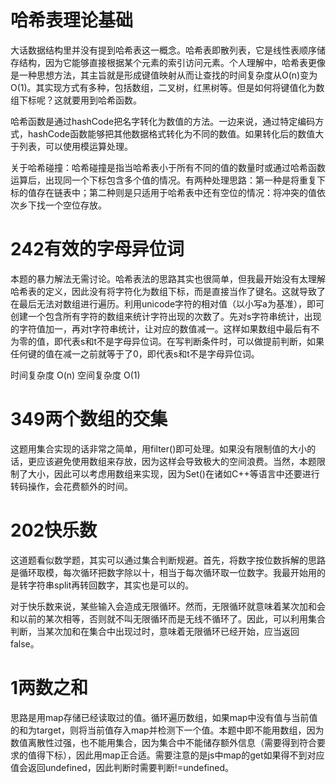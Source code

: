 # 哈希表理论基础
大话数据结构里并没有提到哈希表这一概念。哈希表即散列表，它是线性表顺序储存结构，因为它能够直接根据某个元素的索引访问元素。个人理解中，哈希表更像是一种思想方法，其主旨就是形成键值映射从而让查找的时间复杂度从O(n)变为O(1)。其实现方式有多种，包括数组，二叉树，红黑树等。但是如何将键值化为数组下标呢？这就要用到哈希函数。

哈希函数是通过hashCode把名字转化为数值的方法。一边来说，通过特定编码方式，hashCode函数能够把其他数据格式转化为不同的数值。如果转化后的数值大于列表，可以使用模运算处理。

关于哈希碰撞：哈希碰撞是指当哈希表小于所有不同的值的数量时或通过哈希函数运算后，出现同一个下标包含多个值的情况。有两种处理思路：第一种是将重复下标的值存在链表中；第二种则是只适用于哈希表中还有空位的情况：将冲突的值依次乡下找一个空位存放。

# 242有效的字母异位词
本题的暴力解法无需讨论。哈希表法的思路其实也很简单，但我最开始没有太理解哈希表的定义，因此没有将字符化为数组下标，而是直接当作了键名。这就导致了在最后无法对数组进行遍历。利用unicode字符的相对值（以小写a为基准），即可创建一个包含所有字符的数组来统计字符出现的次数了。先对s字符串统计，出现的字符值加一，再对t字符串统计，让对应的数值减一。这样如果数组中最后有不为零的值，即代表s和t不是字母异位词。在写判断条件时，可以做提前判断，如果任何键的值在减一之前就等于了0，即代表s和t不是字母异位词。

时间复杂度 O(n)
空间复杂度 O(1)

# 349两个数组的交集
这题用集合实现的话非常之简单，用filter()即可处理。如果没有限制值的大小的话，更应该避免使用数组来存放，因为这样会导致极大的空间浪费。当然，本题限制了大小，因此可以考虑用数组来实现，因为Set()在诸如C++等语言中还要进行转码操作，会花费额外的时间。

# 202快乐数
这道题看似数学题，其实可以通过集合判断规避。首先，将数字按位数拆解的思路是循环取模，每次循环把数字除以十，相当于每次循环取一位数字。我最开始用的是转字符串split再转回数字，其实也是可以的。

对于快乐数来说，某些输入会造成无限循环。然而，无限循环就意味着某次加和会和以前的某次相等，否则就不叫无限循环而是无线不循环了。因此，可以利用集合判断，当某次加和在集合中出现过时，意味着无限循环已经开始，应当返回false。

# 1两数之和
思路是用map存储已经读取过的值。循环遍历数组，如果map中没有值与当前值的和为target，则将当前值存入map并检测下一个值。本题中即不能用数组，因为数值离散性过强，也不能用集合，因为集合中不能储存额外信息（需要得到符合要求的值得下标），因此用map正合适。需要注意的是js中map的get如果得不到对应值会返回undefined，因此判断时需要判断!=undefined。